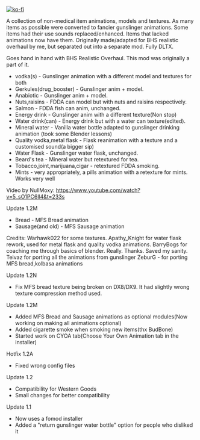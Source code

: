 [![ko-fi](https://ko-fi.com/img/githubbutton_sm.svg)](https://ko-fi.com/C0C0UZS4P)

A collection of non-medical item animations, models and textures. As many items as possible were converted to fancier gunslinger animations. Some items had their use sounds replaced/enhanced. Items that lacked animations now have them. Originally made/adapted for ⁠BHS realistic overhaul by me, but separated out into a separate mod. Fully DLTX.

Goes hand in hand with BHS Realistic Overhaul. This mod was originally a part of it.

- vodka(s) - Gunslinger animation with a different model and textures for both
- Gerkules(drug_booster) - Gunslinger anim + model.
- Anabiotic - Gunslinger anim + model.
- Nuts,raisins - FDDA can model but with nuts and raisins respectively.
- Salmon - FDDA fish can anim, unchanged.
- Energy drink - Gunslinger anim with a different texture(Non stop)
- Water drink(can) - Energy drink but with a water can texture(edited).
- Mineral water - Vanilla water bottle adapted to gunslinger drinking animation (took some Blender lessons)
- Quality vodka,metal flask - Flask reanimation with a texture and a customised sound(a bigger sip)
- Water Flask - Gunslinger water flask, unchanged.
- Beard's tea - Mineral water but retextured for tea.
- Tobacco,joint,marijuana,cigar - retextured FDDA smoking.
- Mints - very appropriately, a pills animation with a retexture for mints. Works very well

Video by NullMoxy: <https://www.youtube.com/watch?v=5_sO1PC6ll4&t=233s>

Update 1.2M
- Bread - MFS Bread animation
- Sausage(and old) - MFS Sausage animation

Credits:
Warhawk022 for some textures.
Apathy_Knight for water flask rework, used for metal flask and quality vodka animations.
BarryBogs for coaching me through basics of blender. Really. Thanks. Saved my sanity.
Teivaz for porting all the animations from gunslinger
ZeburG - for porting MFS bread,kolbasa animations

Update 1.2N
- Fix MFS bread texture being broken on DX8/DX9. It had slightly wrong texture compression method used.

Update 1.2M
- Added MFS Bread and Sausage animations as optional modules(Now working on making all animations optional)
- Added cigarette smoke when smoking new items(thx BudBone)
- Started work on CYOA tab(Choose Your Own Animation tab in the installer)

Hotfix 1.2A
- Fixed wrong config files

Update 1.2
- Compatibility for Western Goods
- Small changes for better compatibility

Update 1.1
- Now uses a fomod installer
- Added a "return gunslinger water bottle" option for people who disliked it
